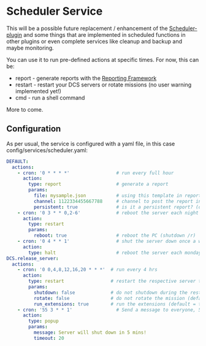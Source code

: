 # Scheduler Service
This will be a possible future replacement / enhancement of the [Scheduler-plugin](../../plugins/scheduler/README.md) 
and some things that are implemented in scheduled functions in other plugins or even complete services like cleanup and 
backup and maybe monitoring.<br>

You can use it to run pre-defined actions at specific times. For now, this can be:
- report - generate reports with the [Reporting Framework](../../reports/README.md)
- restart - restart your DCS servers or rotate missions (no user warning implemented yet!)
- cmd - run a shell command
 
More to come.

## Configuration
As per usual, the service is configured with a yaml file, in this case config/services/scheduler.yaml:
```yaml
DEFAULT:
  actions:
    - cron: '0 * * * *'                 # run every full hour
      action:
        type: report                    # generate a report
        params:
          file: mysample.json           # using this template in reports/scheduler
          channel: 1122334455667788     # channel to post the report in
          persistent: true              # is it a persistent report? (default = true)
    - cron: '0 3 * * 0,2-6'             # reboot the server each night but Monday at 03:00
      action:
        type: restart                   
        params:
          reboot: true                  # reboot the PC (shutdown /r)
    - cron: '0 4 * * 1'                 # shut the server down once a week on Monday
      action:
        type: halt                      # reboot the server each monday night at 03:00
DCS.release_server:
  actions:
    - cron: '0 0,4,8,12,16,20 * * *'  # run every 4 hrs
      action:
        type: restart                 # restart the respective server that is linked to this instance
        params:
          shutdown: false             # do not shutdown during the restart (default = false)
          rotate: false               # do not rotate the mission (default = false)
          run_extensions: true        # run the extensions (default = true)
    - cron: '55 3 * * 1'                # Send a message to everyone, 5 mins prior to the shutdown
      action:
        type: popup                     
        params:
          message: Server will shut down in 5 mins!
          timeout: 20
```